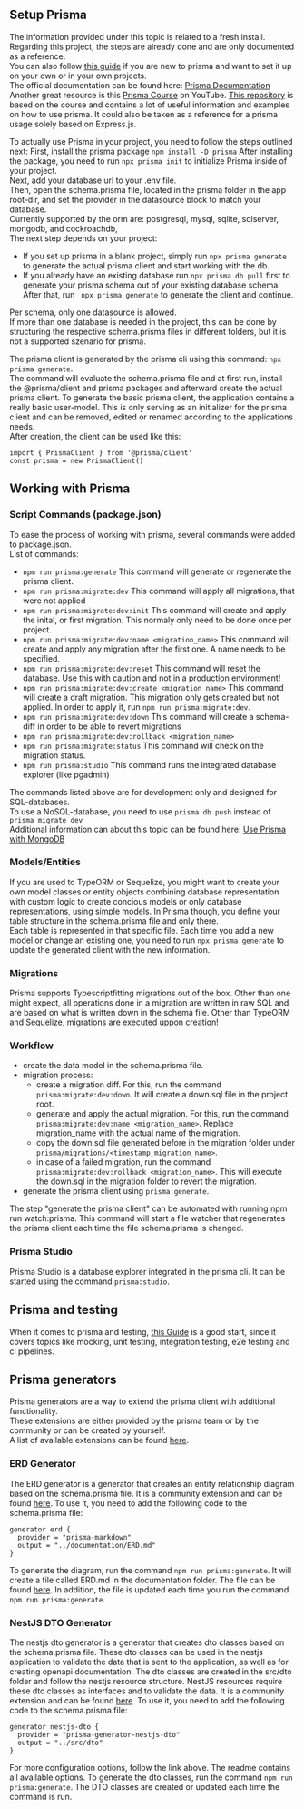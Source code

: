 ## Setup Prisma
The information provided under this topic is related to a fresh install. Regarding this project, the steps are already done and are only documented as a reference.  
You can also follow [this guide](https://www.prisma.io/blog/nestjs-prisma-rest-api-7D056s1BmOL0) if you are new to prisma and want to set it up on your own or in your own projects.  
The official documentation can be found here: [Prisma Documentation](https://www.prisma.io/docs)  
Another great resource is this [Prisma Course](https://www.youtube.com/watch?v=yW6HnMUAWNU) on YouTube. 
[This repository](https://github.com/noctua84/PrismaWorkshop/tree/main) is based on the course and contains a lot of useful information and examples on how to use prisma.
It could also be taken as a reference for a prisma usage solely based on Express.js. 
  
To actually use Prisma in your project, you need to follow the steps outlined next:
First, install the prisma package ``` npm install -D prisma ```
After installing the package, you need to run ``` npx prisma init ``` to initialize Prisma inside of your project.  
Next, add your database url to your .env file.  
Then, open the schema.prisma file, located in the prisma folder in the app root-dir, and set the provider in the datasource block to match your database.  
Currently supported by the orm are: postgresql, mysql, sqlite, sqlserver, mongodb, and cockroachdb,  
The next step depends on your project:
- If you set up prisma in a blank project, simply run ``` npx prisma generate ``` to generate the actual prisma client and start working with the db.
- If you already have an existing database run ``` npx prisma db pull ``` first to generate your prisma schema out of your existing database schema. After that, run ```  npx prisma generate ``` to generate the client and continue.

Per schema, only one datasource is allowed.  
If more than one database is needed in the project, this can be done by structuring the respective schema.prisma files in different folders, but it is not a supported szenario for prisma.  
  
The prisma client is generated by the prisma cli using this command: ``` npx prisma generate ```.  
The command will evaluate the schema.prisma file and at first run,
install the @prisma/client and prisma packages and afterward create the actual prisma client.
To generate the basic prisma client, the application contains a really basic user-model.
This is only serving as an initializer for the prisma client and can be removed,
edited or renamed according to the applications needs.  
After creation, the client can be used like this:  
``` 
import { PrismaClient } from '@prisma/client'
const prisma = new PrismaClient()
```

## Working with Prisma  
### Script Commands (package.json)
To ease the process of working with prisma, several commands were added to package.json.  
List of commands:
- ``` npm run prisma:generate ``` This command will generate or regenerate the prisma client.
- ``` npm run prisma:migrate:dev ``` This command will apply all migrations, that were not applied 
- ``` npm run prisma:migrate:dev:init ``` This command will create and apply the inital, or first migration. This normaly only need to be done once per project.
- ``` npm run prisma:migrate:dev:name <migration_name> ``` This command will create and apply any migration after the first one. A name needs to be specified.
- ``` npm run prisma:migrate:dev:reset ``` This command will reset the database. Use this with caution and not in a production environment!
- ``` npm run prisma:migrate:dev:create <migration_name> ``` This command will create a draft migration. This migration only gets created but not applied. In order to apply it, run ``` npm run prisma:migrate:dev ```.
- ``` npm run prisma:migrate:dev:down ``` This command will create a schema-diff in order to be able to revert migrations
- ``` npm run prisma:migrate:dev:rollback <migration_name> ```
- ``` npm run prisma:migrate:status ``` This command will check on the migration status.
- ``` npm run prisma:studio ``` This command runs the integrated database explorer (like pgadmin)

The commands listed above are for development only and designed for SQL-databases.  
To use a NoSQL-database, you need to use ``` prisma db push ``` instead of ``` prisma migrate dev ```  
Additional information can about this topic can be found here: [Use Prisma with MongoDB](https://www.prisma.io/docs/guides/database/mongodb)  

### Models/Entities
If you are used to TypeORM or Sequelize, you might want to create your own model classes or entity objects combining database representation with custom logic to create concious models or only database representations, using simple models. In Prisma though, you define your table structure in the schema.prisma file and only there.  
Each table is represented in that specific file. Each time you add a new model or change an existing one, you need to run ``` npx prisma generate ``` to update the generated client with the new information. 
  
### Migrations
Prisma supports Typescriptfitting migrations out of the box. Other than one might expect, all operations done in a migration are written in raw SQL and are based on what is written down in the schema file. Other than TypeORM and Sequelize, migrations are executed uppon creation!

### Workflow
- create the data model in the schema.prisma file.
- migration process:
  - create a migration diff. For this, run the command ``` prisma:migrate:dev:down ```. It will create a down.sql file in the project root.
  - generate and apply the actual migration. For this, run the command ``` prisma:migrate:dev:name <migration_name> ```. Replace migration_name with the actual name of the migration. 
  - copy the down.sql file generated before in the migration folder under ``` prisma/migrations/<timestamp_migration_name> ```.
  - in case of a failed migration, run the command ``` prisma:migrate:dev:rollback <migration_name> ```. This will execute the down.sql in the migration folder to revert the migration.  
- generate the prisma client using ``` prisma:generate ```.

The step "generate the prisma client" can be automated with running npm run watch:prisma. This command will start a file watcher that regenerates the prisma client each time the file schema.prisma is changed. 

### Prisma Studio
Prisma Studio is a database explorer integrated in the prisma cli.
It can be started using the command ``` prisma:studio ```.

## Prisma and testing
When it comes to prisma and testing, [this Guide](https://www.prisma.io/blog/testing-series-1-8eRB5p0Y8o) is a good start, since it covers topics like mocking, unit testing, integration testing, e2e testing and ci pipelines.

## Prisma generators
Prisma generators are a way to extend the prisma client with additional functionality.  
These extensions are either provided by the prisma team or by the community or can be created by yourself.  
A list of available extensions can be found [here](https://www.prisma.io/docs/orm/prisma-schema/overview/generators).

### ERD Generator
The ERD generator is a generator that creates an entity relationship diagram based on the schema.prisma file.
It is a community extension and can be found [here](https://github.com/samchon/prisma-markdown).
To use it, you need to add the following code to the schema.prisma file:
```
generator erd {
  provider = "prisma-markdown"
  output = "../documentation/ERD.md"
}
```
To generate the diagram, run the command ``` npm run prisma:generate ```.
It will create a file called ERD.md in the documentation folder.
The file can be found [here](./ERD.md).
In addition, the file is updated each time you run the command ``` npm run prisma:generate ```.

### NestJS DTO Generator
The nestjs dto generator is a generator that creates dto classes based on the schema.prisma file.
These dto classes can be used in the nestjs application to validate the data that is sent to the application,
as well as for creating openapi documentation. The dto classes are created in the src/dto folder and follow the nestjs resource structure.
NestJS resources require these dto classes as interfaces and to validate the data.
It is a community extension and can be found [here](https://github.com/Brakebein/prisma-generator-nestjs-dto).
To use it, you need to add the following code to the schema.prisma file:
```
generator nestjs-dto {
  provider = "prisma-generator-nestjs-dto"
  output = "../src/dto"
}
```
For more configuration options, follow the link above.
The readme contains all available options.
To generate the dto classes, run the command ``` npm run prisma:generate ```.
The DTO classes are created or updated each time the command is run.